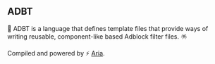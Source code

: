 ## ADBT

🍭 ADBT is a language that defines template files that provide ways of writing reusable, component-like based Adblock filter files. 🪅  

Compiled and powered by ⚡ [Aria](https://github.com/aria-toolkit).
